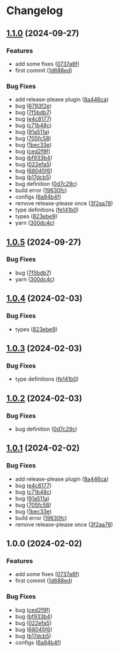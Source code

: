 # Changelog

## [1.1.0](https://github.com/mnpay/mn-payment-platforms/compare/mongolian-payment-platforms-v1.0.5...mongolian-payment-platforms-v1.1.0) (2024-09-27)


### Features

* add some fixes ([0737a6f](https://github.com/mnpay/mn-payment-platforms/commit/0737a6f613456d7fa268d25615752a1da394136e))
* first commit ([1d688ed](https://github.com/mnpay/mn-payment-platforms/commit/1d688ed898040f2068c4c6b449c908b793e1a3cc))


### Bug Fixes

* add release-please plugin ([8a446ca](https://github.com/mnpay/mn-payment-platforms/commit/8a446cab20d5426b2bd0624e845726cdc71241da))
* bug ([6793f2e](https://github.com/mnpay/mn-payment-platforms/commit/6793f2ed5aea0d3f197e902268cf2481fd227241))
* bug ([7f5bdb7](https://github.com/mnpay/mn-payment-platforms/commit/7f5bdb74ee006b8e66253648fc244aebb92a4183))
* bug ([e4c8177](https://github.com/mnpay/mn-payment-platforms/commit/e4c8177ab5a030726c0b0b4062324af5d9c60b2e))
* bug ([c71b48c](https://github.com/mnpay/mn-payment-platforms/commit/c71b48c0b3ddd053df192201fa75ca568fcb9a2a))
* bug ([91a511a](https://github.com/mnpay/mn-payment-platforms/commit/91a511aa08048bb3e4db6328c9f036f7e1798f46))
* bug ([705fc58](https://github.com/mnpay/mn-payment-platforms/commit/705fc58b3534abb66537f5d80c40ab55298b626a))
* bug ([1bec33e](https://github.com/mnpay/mn-payment-platforms/commit/1bec33ecfd793d14b7fa4e3bcd7eb9b8ff66bddc))
* bug ([ced2f9f](https://github.com/mnpay/mn-payment-platforms/commit/ced2f9f66c597092b2f805e587de3503dcd4329c))
* bug ([bf933b4](https://github.com/mnpay/mn-payment-platforms/commit/bf933b466875f473fb5980f53706b4c695e740b5))
* bug ([022efa5](https://github.com/mnpay/mn-payment-platforms/commit/022efa55a1bcd07047e8b9bb27853833a8ae8ef7))
* bug ([68045f6](https://github.com/mnpay/mn-payment-platforms/commit/68045f6e7ee213899b363c7664af1913b728ac2e))
* bug ([b17dcb5](https://github.com/mnpay/mn-payment-platforms/commit/b17dcb5a0304da7fd5b9a7ebaf18adb290f9dcc9))
* bug definition ([0d7c29c](https://github.com/mnpay/mn-payment-platforms/commit/0d7c29cba1a95d17e3a3b13c42ed5ffa6f9410e4))
* build error ([19630fc](https://github.com/mnpay/mn-payment-platforms/commit/19630fcaec6a896fb2f8dd7af11f47c3d7b65cd5))
* configs ([6a94b4f](https://github.com/mnpay/mn-payment-platforms/commit/6a94b4f999118af0ec9686e7dbe8e940cb138d9c))
* remove release-please once ([3f2aa78](https://github.com/mnpay/mn-payment-platforms/commit/3f2aa7865ff5f5f3e35f153d503750ae70676ac4))
* type definitions ([fe141b0](https://github.com/mnpay/mn-payment-platforms/commit/fe141b08c8521641b19b4560995a1b823d127135))
* types ([823ebe9](https://github.com/mnpay/mn-payment-platforms/commit/823ebe9a504423741e9a43508d1858abe9cb93cc))
* yarn ([300dc4c](https://github.com/mnpay/mn-payment-platforms/commit/300dc4c3051007cfeedb6adb26f7acd27e9e0a6c))

## [1.0.5](https://github.com/mnpay/mn-payment-platforms/compare/mongolian-payment-platforms-v1.0.4...mongolian-payment-platforms-v1.0.5) (2024-09-27)


### Bug Fixes

* bug ([7f5bdb7](https://github.com/mnpay/mn-payment-platforms/commit/7f5bdb74ee006b8e66253648fc244aebb92a4183))
* yarn ([300dc4c](https://github.com/mnpay/mn-payment-platforms/commit/300dc4c3051007cfeedb6adb26f7acd27e9e0a6c))

## [1.0.4](https://github.com/mnpay/mn-payment-platforms/compare/mongolian-payment-platforms-v1.0.3...mongolian-payment-platforms-v1.0.4) (2024-02-03)


### Bug Fixes

* types ([823ebe9](https://github.com/mnpay/mn-payment-platforms/commit/823ebe9a504423741e9a43508d1858abe9cb93cc))

## [1.0.3](https://github.com/mnpay/mn-payment-platforms/compare/mongolian-payment-platforms-v1.0.2...mongolian-payment-platforms-v1.0.3) (2024-02-03)


### Bug Fixes

* type definitions ([fe141b0](https://github.com/mnpay/mn-payment-platforms/commit/fe141b08c8521641b19b4560995a1b823d127135))

## [1.0.2](https://github.com/mnpay/mn-payment-platforms/compare/mongolian-payment-platforms-v1.0.1...mongolian-payment-platforms-v1.0.2) (2024-02-03)


### Bug Fixes

* bug definition ([0d7c29c](https://github.com/mnpay/mn-payment-platforms/commit/0d7c29cba1a95d17e3a3b13c42ed5ffa6f9410e4))

## [1.0.1](https://github.com/mnpay/mn-payment-platforms/compare/mongolian-payment-platforms-v1.0.0...mongolian-payment-platforms-v1.0.1) (2024-02-02)


### Bug Fixes

* add release-please plugin ([8a446ca](https://github.com/mnpay/mn-payment-platforms/commit/8a446cab20d5426b2bd0624e845726cdc71241da))
* bug ([e4c8177](https://github.com/mnpay/mn-payment-platforms/commit/e4c8177ab5a030726c0b0b4062324af5d9c60b2e))
* bug ([c71b48c](https://github.com/mnpay/mn-payment-platforms/commit/c71b48c0b3ddd053df192201fa75ca568fcb9a2a))
* bug ([91a511a](https://github.com/mnpay/mn-payment-platforms/commit/91a511aa08048bb3e4db6328c9f036f7e1798f46))
* bug ([705fc58](https://github.com/mnpay/mn-payment-platforms/commit/705fc58b3534abb66537f5d80c40ab55298b626a))
* bug ([1bec33e](https://github.com/mnpay/mn-payment-platforms/commit/1bec33ecfd793d14b7fa4e3bcd7eb9b8ff66bddc))
* build error ([19630fc](https://github.com/mnpay/mn-payment-platforms/commit/19630fcaec6a896fb2f8dd7af11f47c3d7b65cd5))
* remove release-please once ([3f2aa78](https://github.com/mnpay/mn-payment-platforms/commit/3f2aa7865ff5f5f3e35f153d503750ae70676ac4))

## 1.0.0 (2024-02-02)


### Features

* add some fixes ([0737a6f](https://github.com/sura0111/mongolian-payment-platforms/commit/0737a6f613456d7fa268d25615752a1da394136e))
* first commit ([1d688ed](https://github.com/sura0111/mongolian-payment-platforms/commit/1d688ed898040f2068c4c6b449c908b793e1a3cc))


### Bug Fixes

* bug ([ced2f9f](https://github.com/sura0111/mongolian-payment-platforms/commit/ced2f9f66c597092b2f805e587de3503dcd4329c))
* bug ([bf933b4](https://github.com/sura0111/mongolian-payment-platforms/commit/bf933b466875f473fb5980f53706b4c695e740b5))
* bug ([022efa5](https://github.com/sura0111/mongolian-payment-platforms/commit/022efa55a1bcd07047e8b9bb27853833a8ae8ef7))
* bug ([68045f6](https://github.com/sura0111/mongolian-payment-platforms/commit/68045f6e7ee213899b363c7664af1913b728ac2e))
* bug ([b17dcb5](https://github.com/sura0111/mongolian-payment-platforms/commit/b17dcb5a0304da7fd5b9a7ebaf18adb290f9dcc9))
* configs ([6a94b4f](https://github.com/sura0111/mongolian-payment-platforms/commit/6a94b4f999118af0ec9686e7dbe8e940cb138d9c))
